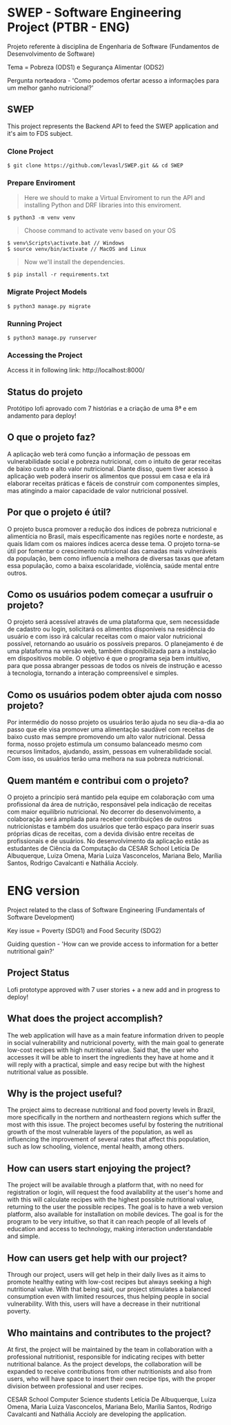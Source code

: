 # SWEP - Software Engineering Project (PTBR - ENG)
Projeto referente à disciplina de Engenharia de Software (Fundamentos de Desenvolvimento de Software)

Tema = Pobreza (ODS1) e Segurança Alimentar (ODS2)

Pergunta norteadora - 'Como podemos ofertar acesso a informações para um melhor ganho nutricional?'

## **SWEP**

This project represents the Backend API to feed
the SWEP application and it's aim to FDS subject.

### **Clone Project**
```
$ git clone https://github.com/levasl/SWEP.git && cd SWEP
```

### **Prepare Enviroment**

> Here we should to make a Virtual Enviroment to run the API and installing Python and DRF libraries into this enviroment.
```
$ python3 -m venv venv
```

> Choose command to activate venv based on your OS
```
$ venv\Scripts\activate.bat // Windows
$ source venv/bin/activate // MacOS and Linux
```

> Now we'll install the dependencies.
```
$ pip install -r requirements.txt
```

### **Migrate Project Models**
```
$ python3 manage.py migrate
```

### **Running Project**
```
$ python3 manage.py runserver
```

### **Accessing the Project**

Access it in following link:
http://localhost:8000/

## Status do projeto
Protótipo lofi aprovado com 7 histórias e a criação de uma 8ª e em andamento para deploy!

## O que o projeto faz? 
A aplicação web terá como função a informação de pessoas em vulnerabilidade social e pobreza nutricional, com o intuito de gerar receitas de baixo custo e alto valor nutricional. Diante disso, quem tiver acesso à aplicação web poderá inserir os alimentos que possui em casa e ela irá elaborar receitas práticas e fáceis de construir com componentes simples, mas atingindo a maior capacidade de valor nutricional possível.
  
## Por que o projeto é útil?
O projeto busca promover a redução dos índices de pobreza nutricional e alimentícia no Brasil, mais especificamente nas regiões norte e nordeste, as quais lidam com os maiores índices acerca desse tema. O projeto torna-se útil por fomentar o crescimento nutricional das camadas mais vulneráveis da população, bem como influencia a melhora de diversas taxas que afetam essa população, como a baixa escolaridade, violência, saúde mental entre outros. 

## Como os usuários podem começar a usufruir o projeto?
O projeto será acessível através de uma plataforma que, sem necessidade de cadastro ou login, solicitará os alimentos disponíveis na residência do usuário e com isso irá calcular receitas com o maior valor nutricional possível, retornando ao usuário os possíveis preparos. O planejamento é de uma plataforma na versão web, também disponibilizada para a instalação em  dispositivos mobile. O objetivo é que o programa seja bem intuitivo, para que possa abranger pessoas de todos os níveis de instrução e acesso à tecnologia, tornando a interação compreensível e simples.

## Como os usuários podem obter ajuda com nosso projeto?
Por intermédio do nosso projeto os usuários terão ajuda no seu dia-a-dia ao passo que ele visa promover uma alimentação saudável com receitas de baixo custo mas sempre promovendo um alto valor nutricional. Dessa forma, nosso projeto estimula um consumo balanceado mesmo com recursos limitados, ajudando, assim, pessoas em vulnerabilidade social. Com isso, os usuários terão uma melhora na sua pobreza nutricional.

## Quem mantém e contribui com o projeto?
O projeto a princípio será mantido pela equipe em colaboração com uma profissional da área de nutrição, responsável pela indicação de receitas com maior equilíbrio nutricional. No decorrer do desenvolvimento, a colaboração será ampliada para receber contribuições de outros nutricionistas e também dos usuários que terão espaço para inserir suas próprias dicas de receitas, com a devida divisão entre receitas de profissionais e de usuários. No desenvolvimento da aplicação estão as estudantes de Ciência da Computação da CESAR School Letícia De Albuquerque, Luiza Omena, Maria Luiza Vasconcelos, Mariana Belo, Marília Santos, Rodrigo Cavalcanti e Nathália Accioly.

# ENG version 

Project related to the class of Software Engineering (Fundamentals of Software Development)

Key issue = Poverty (SDG1) and Food Security (SDG2)

Guiding question - 'How can we provide access to information for a better nutritional gain?'

## Project Status
Lofi prototype approved with 7 user stories + a new add and in progress to deploy!

## What does the project accomplish?
The web application will have as a main feature information driven to people in social vulnerability and nutricional poverty, with the main goal to generate low-cost recipes with high nutritional value. Said that, the user who accesses it will be able to insert the ingredients they have at home and it will reply with a practical, simple and easy recipe but with the highest nutritional value as possible.
    
## Why is the project useful?
The project aims to decrease nutritional and food poverty levels in Brazil, more specifically in the northern and northeastern regions which suffer the most with this issue. The project becomes useful by fostering the nutritional growth of the most vulnerable layers of the population, as well as influencing the improvement of several rates that affect this population, such as low schooling, violence, mental health, among others.
    
## How can users start enjoying the project?
The project will be available through a platform that, with no need for registration or login, will request the food availability at the user's home and with this will calculate recipes with the highest possible nutritional value, returning to the user the possible recipes. The goal is to have a web version platform, also available for installation on mobile devices. The goal is for the program to be very intuitive, so that it can reach people of all levels of education and access to technology, making interaction understandable and simple.

## How can users get help with our project?
Through our project, users will get help in their daily lives as it aims to promote healthy eating with low-cost recipes but always seeking a high nutritional value. With that being said, our project stimulates a balanced consumption even with limited resources, thus helping people in social vulnerability. With this, users will have a decrease in their nutritional poverty.

## Who maintains and contributes to the project?

At first, the project will be maintained by the team in collaboration with a professional nutritionist, responsible for indicating recipes with better nutritional balance. As the project develops, the collaboration will be expanded to receive contributions from other nutritionists and also from users, who will have space to insert their own recipe tips, with the proper division between professional and user recipes.

CESAR School Computer Science students Letícia De Albuquerque, Luiza Omena, Maria Luiza Vasconcelos, Mariana Belo, Marília Santos, Rodrigo Cavalcanti and Nathália Accioly are developing the application.
